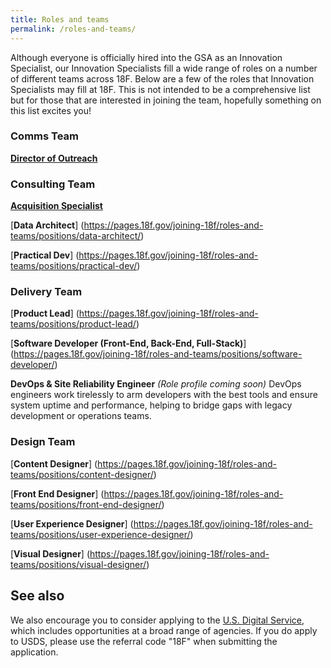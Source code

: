 ```yaml
---
title: Roles and teams
permalink: /roles-and-teams/
---
```

Although everyone is officially hired into the GSA as an Innovation Specialist, our Innovation Specialists fill a wide range of roles on a number of different teams across 18F. Below are a few of the roles that Innovation Specialists may fill at 18F. This is not intended to be a comprehensive list but for those that are interested in joining the team, hopefully something on this list excites you!

### Comms Team
[**Director of Outreach**](https://pages.18f.gov/joining-18f/roles-and-teams/positions/director-of-outreach/)


### Consulting Team
[**Acquisition Specialist**](https://pages.18f.gov/joining-18f/roles-and-teams/positions/acquisition-specialist/)

[**Data Architect**] (https://pages.18f.gov/joining-18f/roles-and-teams/positions/data-architect/)

[**Practical Dev**] (https://pages.18f.gov/joining-18f/roles-and-teams/positions/practical-dev/)


### Delivery Team
[**Product Lead**] (https://pages.18f.gov/joining-18f/roles-and-teams/positions/product-lead/)

[**Software Developer (Front-End, Back-End, Full-Stack)**] (https://pages.18f.gov/joining-18f/roles-and-teams/positions/software-developer/)

**DevOps & Site Reliability Engineer** *(Role profile coming soon)*
DevOps engineers work tirelessly to arm developers with the best tools and ensure system uptime and performance, helping to bridge gaps with legacy development or operations teams.


### Design Team
[**Content Designer**] (https://pages.18f.gov/joining-18f/roles-and-teams/positions/content-designer/)

[**Front End Designer**] (https://pages.18f.gov/joining-18f/roles-and-teams/positions/front-end-designer/)

[**User Experience Designer**] (https://pages.18f.gov/joining-18f/roles-and-teams/positions/user-experience-designer/)

[**Visual Designer**] (https://pages.18f.gov/joining-18f/roles-and-teams/positions/visual-designer/)



## See also

We also encourage you to consider applying to the [U.S. Digital Service](https://www.whitehouse.gov/digital/united-states-digital-service), which includes opportunities at a broad range of agencies. If you do apply to USDS, please use the referral code "18F" when submitting the application.
